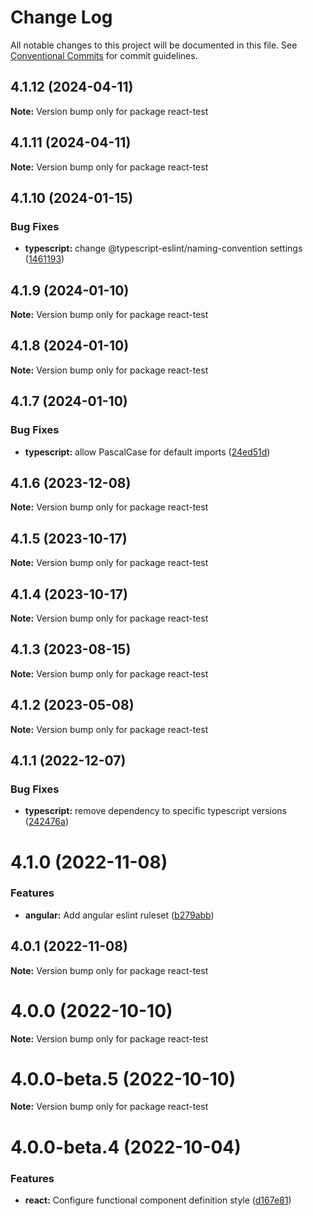 # Change Log

All notable changes to this project will be documented in this file.
See [Conventional Commits](https://conventionalcommits.org) for commit guidelines.

## 4.1.12 (2024-04-11)

**Note:** Version bump only for package react-test





## 4.1.11 (2024-04-11)

**Note:** Version bump only for package react-test





## 4.1.10 (2024-01-15)


### Bug Fixes

* **typescript:** change @typescript-eslint/naming-convention settings ([1461193](https://github.com/brainbits/eslint-config-brainbits/commit/14611938cf8ccbce9e1812b7ef6b8ed912e085b7))





## 4.1.9 (2024-01-10)

**Note:** Version bump only for package react-test





## 4.1.8 (2024-01-10)

**Note:** Version bump only for package react-test





## 4.1.7 (2024-01-10)


### Bug Fixes

* **typescript:** allow PascalCase for default imports ([24ed51d](https://github.com/brainbits/eslint-config-brainbits/commit/24ed51d4b3d498c92327bf6bf5543904c65c07b5))





## 4.1.6 (2023-12-08)

**Note:** Version bump only for package react-test





## 4.1.5 (2023-10-17)

**Note:** Version bump only for package react-test





## 4.1.4 (2023-10-17)

**Note:** Version bump only for package react-test





## 4.1.3 (2023-08-15)

**Note:** Version bump only for package react-test





## 4.1.2 (2023-05-08)

**Note:** Version bump only for package react-test





## 4.1.1 (2022-12-07)


### Bug Fixes

* **typescript:** remove dependency to specific typescript versions ([242476a](https://github.com/brainbits/eslint-config-brainbits/commit/242476a6f08bf256f74ecf9a88a56ced1ccd63d8))





# 4.1.0 (2022-11-08)


### Features

* **angular:** Add angular eslint ruleset ([b279abb](https://github.com/brainbits/eslint-config-brainbits/commit/b279abb5effae7153038fa2ab4d3850b326dc397))





## 4.0.1 (2022-11-08)

**Note:** Version bump only for package react-test





# 4.0.0 (2022-10-10)

**Note:** Version bump only for package react-test





# 4.0.0-beta.5 (2022-10-10)

**Note:** Version bump only for package react-test





# 4.0.0-beta.4 (2022-10-04)


### Features

* **react:** Configure functional component definition style ([d167e81](https://github.com/brainbits/eslint-config-brainbits/commit/d167e81b04f14dafac47c2087e16ce60ad3a2a62))
